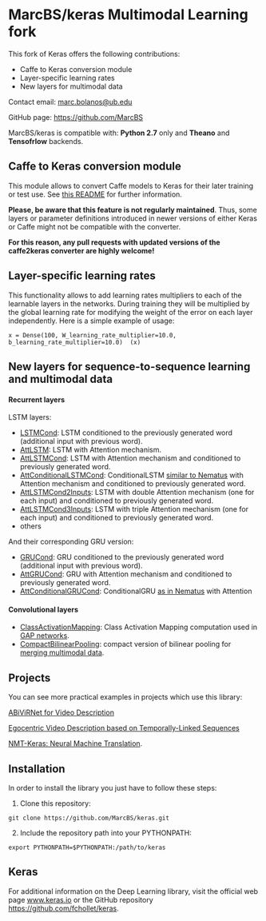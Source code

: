# MarcBS/keras Multimodal Learning fork

This fork of Keras offers the following contributions:

- Caffe to Keras conversion module
- Layer-specific learning rates
- New layers for multimodal data


Contact email: marc.bolanos@ub.edu

GitHub page: https://github.com/MarcBS


MarcBS/keras is compatible with: __Python 2.7__ only and __Theano__ and __Tensofrlow__ backends.

## Caffe to Keras conversion module

This module allows to convert Caffe models to Keras for their later training or test use.
See [this README](keras/caffe/README.md) for further information.

**Please, be aware that this feature is not regularly maintained**. Thus, some layers or parameter definitions introduced in newer versions of either Keras or Caffe might not be compatible with the converter.

**For this reason, any pull requests with updated versions of the caffe2keras converter are highly welcome!**

## Layer-specific learning rates

This functionality allows to add learning rates multipliers to each of the learnable layers in the networks. During training they will
be multiplied by the global learning rate for modifying the weight of the error on each layer independently. Here is a simple example of usage:

```
x = Dense(100, W_learning_rate_multiplier=10.0, b_learning_rate_multiplier=10.0)  (x)
```

## New layers for sequence-to-sequence learning and multimodal data

#### Recurrent layers
LSTM layers:
- [LSTMCond](https://github.com/MarcBS/keras/blob/75ab7cc25db43b1f6c44496a77414a4c9030c58a/keras/layers/recurrent.py#L2421): LSTM conditioned to the previously generated word (additional input with previous word).
- [AttLSTM](https://github.com/MarcBS/keras/blob/75ab7cc25db43b1f6c44496a77414a4c9030c58a/keras/layers/recurrent.py#L3367): LSTM with Attention mechanism.
- [AttLSTMCond](https://github.com/MarcBS/keras/blob/75ab7cc25db43b1f6c44496a77414a4c9030c58a/keras/layers/recurrent.py#L3783): LSTM with Attention mechanism and conditioned to previously generated word.
- [AttConditionalLSTMCond](https://github.com/MarcBS/keras/blob/75ab7cc25db43b1f6c44496a77414a4c9030c58a/keras/layers/recurrent.py#L4370): ConditionalLSTM [similar to Nematus](https://arxiv.org/abs/1703.04357) with Attention mechanism and conditioned to previously generated word.
- [AttLSTMCond2Inputs](https://github.com/MarcBS/keras/blob/75ab7cc25db43b1f6c44496a77414a4c9030c58a/keras/layers/recurrent.py#L5540): LSTM with double Attention mechanism (one for each input) and conditioned to previously generated word.
- [AttLSTMCond3Inputs](https://github.com/MarcBS/keras/blob/75ab7cc25db43b1f6c44496a77414a4c9030c58a/keras/layers/recurrent.py#L6192): LSTM with triple Attention mechanism (one for each input) and conditioned to previously generated word.
- others

And their corresponding GRU version:

- [GRUCond](https://github.com/MarcBS/keras/blob/75ab7cc25db43b1f6c44496a77414a4c9030c58a/keras/layers/recurrent.py#L628): GRU conditioned to the previously generated word (additional input with previous word).
- [AttGRUCond](https://github.com/MarcBS/keras/blob/75ab7cc25db43b1f6c44496a77414a4c9030c58a/keras/layers/recurrent.py#L1027): GRU with Attention mechanism and conditioned to previously generated word.
- [AttConditionalGRUCond](https://github.com/MarcBS/keras/blob/75ab7cc25db43b1f6c44496a77414a4c9030c58a/keras/layers/recurrent.py#L1564): ConditionalGRU [as in Nematus](https://arxiv.org/abs/1703.04357) with Attention 

#### Convolutional layers
- [ClassActivationMapping](https://github.com/MarcBS/keras/blob/4e6a8ec8a55bd0d5d091a44b058a797d3d934ce0/keras/layers/convolutional.py#L23): Class Activation Mapping computation used in [GAP networks](http://arxiv.org/pdf/1512.04150.pdf).
- [CompactBilinearPooling](https://github.com/MarcBS/keras/blob/4e6a8ec8a55bd0d5d091a44b058a797d3d934ce0/keras/layers/convolutional.py#L1395): compact version of bilinear pooling for [merging multimodal data](http://arxiv.org/pdf/1606.01847v2.pdf).

## Projects

You can see more practical examples in projects which use this library:

[ABiViRNet for Video Description](https://github.com/lvapeab/ABiViRNet)

[Egocentric Video Description based on Temporally-Linked Sequences](https://github.com/MarcBS/TMA)

[NMT-Keras: Neural Machine Translation](https://github.com/lvapeab/nmt-keras).


## Installation

In order to install the library you just have to follow these steps:

1) Clone this repository:
```
git clone https://github.com/MarcBS/keras.git
```
2) Include the repository path into your PYTHONPATH:
```
export PYTHONPATH=$PYTHONPATH:/path/to/keras
```

## Keras

For additional information on the Deep Learning library, visit the official web page www.keras.io or the GitHub repository https://github.com/fchollet/keras.
